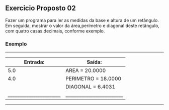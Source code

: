 ## Exercicio Proposto 02
        
Fazer um programa para ler as medidas da base e altura de um retângulo. Em seguida, mostrar o valor da área,perímetro e diagonal deste retângulo, com quatro casas decimais, conforme exemplo.
         
### Exemplo
 ________________________________________________
|  Entrada:             |    Saída:               |
|  ---------------------|-------------------------|
|  5.0                  | AREA = 20.0000          |
|  4.0                  | PERIMETRO = 18.0000     | 
|                       | DIAGONAL = 6.4031       |  
|_______________________|_________________________|
 *************************************************
